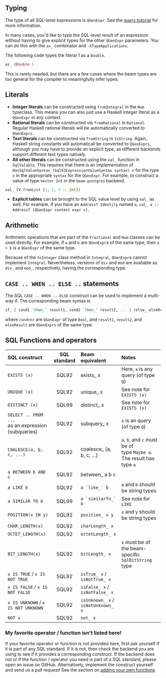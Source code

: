 ## Typing

The type of all SQL-level expressions is `QGenExpr`. See the [query tutorial](../user-guide/queries/basic.md) for more information.

In many cases, you'd like to type the SQL-level result of an expression without
having to give explicit types for the other `QGenExpr` parameters. You can do
this with the `as_` combinator and `-XTypeApplications`.

The following code types the literal 1 as a `Double`.

```haskell
as_ @Double 1
```

This is rarely needed, but there are a few cases where the beam types are too
general for the compiler to meaningfully infer types.

## Literals

* **Integer literals** can be constructed using `fromIntegral` in the `Num`
  typeclass. This means you can also just use a Haskell integer literal as a
  `QGenExpr` in any context.
* **Rational literals** can be constructed via `fromRational` in `Rational`.
  Regular Haskell rational literals will be automatically converted to
  `QGenExprs`.
* **Text literals** can be constructed via `fromString` in `IsString`. Again,
  Haskell string constants will automaticall be converted to `QGenExprs`,
  although you may have to provide an explicit type, as different backends
  support different text types natively.
* **All other literals** can be constructed using the `val_` function in
  `SqlValable`. This requires that there is an implementation of
  `HasSqlValueSyntax (Sql92ExpressionValueSyntax syntax) x` for the type `x` in
  the appropriate `syntax` for the `QGenExpr`. For example, to construct a value
  of type `Vector Int` in the `beam-postgres` backend.
  
```haskell
val_ (V.fromList [1, 2, 3 :: Int])
```

* **Explicit tables** can be brought to the SQL value level by using `val_` as
  well. For example, if you have an `AddressT Identity` named `a`, `val_ a ::
  AddressT (QGenExpr context expr s)`.
  
## Arithmetic

Arithmetic operations that are part of the `Fractional` and `Num` classes can be
used directly. For example, if `a` and `b` are `QGenExpr`s of the same type,
then `a + b` is a `QGenExpr` of the same type.

Because of the `toInteger` class method in `Integral`, `QGenExpr`s cannot
implement `Integral`. Nevertheless, versions of `div` and `mod` are available as
`div_` and `mod_`, respectively, having the corresponding type.

## `CASE .. WHEN .. ELSE ..` statements

The SQL `CASE .. WHEN .. ELSE` construct can be used to implement a multi-way
if. The corresponding beam syntax is

```haskell
if_ [ cond1 `then_` result1, cond2 `then_` result2, ... ] (else_ elseResult)
```

where `cond<n>` are `QGenExpr` of type `Bool`, and `result1`, `result2`, and
`elseResult` are `QGenExprs` of the same type.

## SQL Functions and operators

| SQL construct                                            | SQL standard   | Beam equivalent                    | Notes                                                                         |
| :--------------                                          | :------------: | :----------------                  | :--------------                                                               |
| `EXISTS (x)`                                             | SQL92          | exists_ x                          | Here, `x` is any query (of type `Q`)                                          |
| `UNIQUE (x)`                                             | SQL92          | unique_ x                          | See note for `EXISTS (x)`                                                     |
| `DISTINCT (x)`                                           | SQL99          | distinct_ x                        | See note for `EXISTS (x)`                                                     |
| `SELECT .. FROM ...` <br/> as an expression (subqueries) | SQL92          | subquery_ x                        | `x` is an query (of type `Q`)                                                 |
| `COALESCE(a, b, c, ...)`                                 | SQL92          | coalesce_ [a, b, c, ...]           | `a`, `b`, and `c` must be of <br/>type `Maybe a`.<br/>The result has type `a` |
| `a BETWEEN b AND c`                                      | SQL92          | between_ a b c                     |                                                                               |
| `a LIKE b`                                               | SQL92          | ``a `like_` b``                    | `a` and `b` should be string types                                            |
| `a SIMILAR TO b`                                         | SQL99          | ``a `similarTo_` b``               | See note for `LIKE`                                                           |
| `POSITION(x IN y)`                                       | SQL92          | `position_ x y`                    | `x` and `y` should be string types                                            |
| `CHAR_LENGTH(x)`                                         | SQL92          | `charLength_ x`                    |                                                                               |
| `OCTET_LENGTH(x)`                                        | SQL92          | `octetLength_ x`                   |                                                                               |
| `BIT_LENGTH(x)`                                          | SQL92          | `bitLength_ x`                     | `x` must be of the beam-specific `SqlBitString` type                          |
| `x IS TRUE` / `x IS NOT TRUE`                            | SQL92          | `isTrue_ x` / `isNotTrue_ x`       |                                                                               |
| `x IS FALSE` / `x IS NOT FALSE`                          | SQL92          | `isFalse_ x` / `isNotFalse_ x`     |                                                                               |
| `x IS UNKNOWN` / `x IS NOT UNKNOWN`                      | SQL92          | `isUnknown_ x` / `isNotUnknown_ x` |                                                                               |
| `NOT x`                                                  | SQL92          | `not_ x`                           |                                                                               |

### My favorite operator / function isn't listed here!

If your favorite operator or function is not provided here, first ask yourself
if it is part of any SQL standard. If it is not, then check the backend you are
using to see if it provides a corresponding construct. If the backend does not
or if the function / operator you need is part of a SQL standard, please open an
issue on GitHub. Alternatively, implement the construct yourself and send us a
pull request! See the section on [adding your own functions](extensibility.md)
